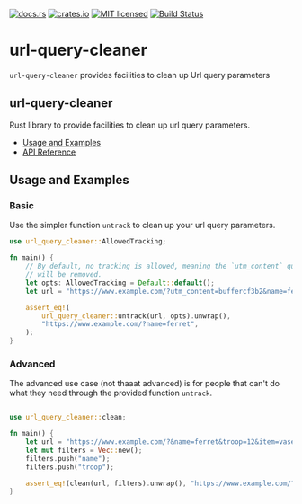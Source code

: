 
[![docs.rs](https://docs.rs/url-query-cleaner/badge.svg)](https://docs.rs/url-query-cleaner)
[![crates.io](https://img.shields.io/crates/v/url-query-cleaner.svg)](https://crates.io/crates/url-query-cleaner)
[![MIT licensed](https://img.shields.io/badge/license-MIT-blue.svg)](https://github.com/nlopes/url-query-cleaner/blob/master/LICENSE)
[![Build Status](https://travis-ci.org/nlopes/url-query-cleaner.svg?branch=master)](https://travis-ci.org/nlopes/url-query-cleaner)

# url-query-cleaner

`url-query-cleaner` provides facilities to clean up Url query parameters

## url-query-cleaner

Rust library to provide facilities to clean up url query parameters.

- [Usage and Examples](#usage-and-examples)
- [API Reference][API reference]

## Usage and Examples

### Basic

Use the simpler function `untrack` to clean up your url query parameters.

```rust
use url_query_cleaner::AllowedTracking;

fn main() {
    // By default, no tracking is allowed, meaning the `utm_content` query param below
    // will be removed.
    let opts: AllowedTracking = Default::default();
    let url = "https://www.example.com/?utm_content=buffercf3b2&name=ferret";

    assert_eq!(
        url_query_cleaner::untrack(url, opts).unwrap(),
        "https://www.example.com/?name=ferret",
    );
}
```

### Advanced

The advanced use case (not thaaat advanced) is for people that can't do what they need
through the provided function `untrack`.

```rust

use url_query_cleaner::clean;

fn main() {
    let url = "https://www.example.com/?&name=ferret&troop=12&item=vase";
    let mut filters = Vec::new();
    filters.push("name");
    filters.push("troop");

    assert_eq!(clean(url, filters).unwrap(), "https://www.example.com/?item=vase");
}
```

[API reference]: https://docs.rs/url-query-cleaner

